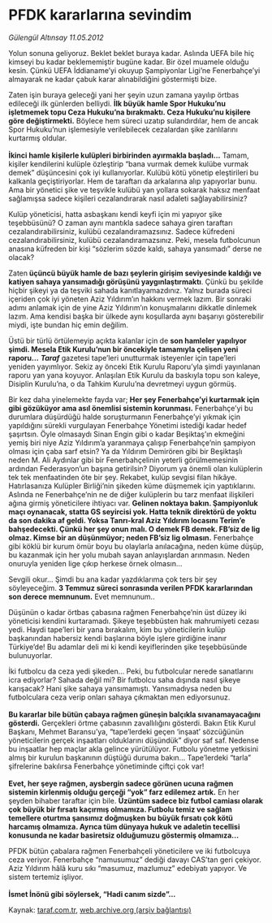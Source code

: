 # PFDK kararlarına sevindim

*Gülengül Altınsay 11.05.2012*

<div class="yazi"><p>Yolun sonuna geliyoruz. Beklet beklet buraya kadar. Aslında UEFA bile hiç kimseyi bu kadar beklememiştir bugüne kadar. Bir özel muamele olduğu kesin. Çünkü UEFA İddianame’yi okuyup Şampiyonlar Ligi’ne Fenerbahçe’yi almayarak ne kadar çabuk karar alınabildiğini göstermişti bize. </p>
<p>Zaten işin buraya geleceği yani her şeyin uzun zamana yayılıp örtbas edileceği ilk günlerden belliydi. <b>İlk büyük hamle Spor Hukuku’nu işletmemek topu Ceza Hukuku’na bırakmaktı. Ceza Hukuku’nu kişilere göre değiştirmekti.</b> Böylece hem süreci uzatıp sulandırdılar, hem de ancak Spor Hukuku’nun işlemesiyle verilebilecek cezalardan şike zanlılarını kurtarmış oldular.<br/><br/><b>İkinci hamle kişilerle kulüpleri birbirinden ayırmakla başladı...</b> Tamam, kişiler kendilerini kulüple özleştirip “bana vurmak demek kulübe vurmak demek” düşüncesini çok iyi kullanıyorlar. Kulübü kötü yönetip eleştirileri bu kalkanla geçiştiriyorlar. Hem de taraftarı da arkalarına alıp yapıyorlar bunu. Ama bir yönetici şike ve teşvikle kulübü yan yollara sokarak haksız menfaat sağlamışsa sadece kişileri cezalandırarak nasıl adaleti sağlayabilirsiniz? </p>
<p>Kulüp yöneticisi, hatta asbaşkanı kendi keyfi için mi yapıyor şike teşebbüsünü? O zaman aynı mantıkla sadece sahaya giren taraftarı cezalandırabilirsiniz, kulübü cezalandıramazsınız. Sadece küfredeni cezalandırabilirsiniz, kulübü cezalandıramazsınız. Peki, mesela futbolcunun anasına küfreden bir kişi “sözlerim sözde kaldı, sahaya yansımadı” derse ne olacak?</p>
<p>Zaten<b> üçüncü büyük hamle de bazı şeylerin girişim seviyesinde kaldığı ve katiyen sahaya yansımadığı görüşünü yaygınlaştırmaktı</b>. Çünkü bu şekilde hiçbir şikeyi ya da teşviki sahada kanıtlayamazdınız. Yalnız burada süreci içeriden çok iyi yöneten Aziz Yıldırım’ın hakkını vermek lazım. Bir sonraki adımı anlamak için de yine Aziz Yıldırım’ın konuşmalarını dikkatle dinlemek lazım. Ama kendisi başka bir ülkede aynı koşullarda aynı başarıyı gösterebilir miydi, işte bundan hiç emin değilim. </p>
<p>Üstü bir türlü örtülemeyip açıkta kalanlar için de <b>son hamleler yapılıyor şimdi. Mesela Etik Kurulu’nun bir öncekiyle tamamıyla çelişen yeni raporu...</b> <b><i>Taraf</i></b> gazetesi tape’leri unutturmak isteyenler için tape’leri yeniden yayımlıyor. Sekiz ay önceki Etik Kurulu Raporu’yla şimdi yayınlanan raporu yan yana koyuyor. Anlaşılan Etik Kurulu da baskıyla topu son kaleye, Disiplin Kurulu’na, o da Tahkim Kurulu’na devretmeyi uygun görmüş.</p>
<p>Bir kez daha yinelemekte fayda var; <b>Her şey Fenerbahçe’yi kurtarmak için gibi gözüküyor ama asıl önemlisi sistemin korunması.</b> Fenerbahçe’yi bu durumlara düşürdüğü halde soruşturmanın Fenerbahçe’yi yıkmak için yapıldığını sürekli vurgulayan Fenerbahçe Yönetimi istediği kadar hedef şaşırtsın. Öyle olmasaydı Sinan Engin gibi o kadar Beşiktaş’ın ekmeğini yemiş biri niye Aziz Yıldırım’a yaranmaya çalışıp Fenerbahçe’nin şampiyon olması için çaba sarf etsin? Ya da Yıldırım Demirören gibi bir Beşiktaşlı neden M. Ali Aydınlar gibi bir Fenerbahçelinin yeterli görülmemesinin ardından Federasyon’un başına getirilsin? Diyorum ya önemli olan kulüplerin tek tek menfaatinden öte bir şey. Rekabet, kulüp sevgisi filan hikâye. Hatırlasanıza Kulüpler Birliği’nin şikeden küme düşmemek için yaptıklarını. Aslında ne Fenerbahçe’nin ne de diğer kulüplerin bu tarz menfaat ilişkileri ağına girmiş yöneticilere ihtiyacı var. <b>Gelinen noktaya bakın. Şampiyonluk maçı oynanacak, statta GS seyircisi yok. Hatta teknik direktörü de yoktu da son dakika af geldi. Yoksa Tanrı-kral Aziz Yıldırım locasını Terim’e bahşedecekti. Çünkü her şey onun malı. O demek FB demek. FB’siz de lig olmaz. Kimse bir an düşünmüyor; neden FB’siz lig olmasın.</b> Fenerbahçe gibi köklü bir kurum ömür boyu bu olaylarla anılacağına, neden küme düşüp, bu kazanmak için her yolu mubah sayan anlayışlardan arınmasın. Neden onuruyla yeniden lige çıkıp herkese örnek olmasın... </p>
<p>Sevgili okur... Şimdi bu ana kadar yazdıklarıma çok ters bir şey söyleyeceğim. <b>3 Temmuz süreci sonrasında verilen PFDK kararlarından son derece memnunum.</b> Evet memnunum..</p>
<p>Düşünün o kadar örtbas çabasına rağmen Fenerbahçe’nin üst düzey iki yöneticisi kendini kurtaramadı. Şikeye teşebbüsten hak mahrumiyeti cezası yedi. Haydi tape’leri bir yana bırakalım, kim bu yöneticilerin kulüp başkanından habersiz kendi başlarına böyle işlere girdiğine inanır Türkiye’de! Bu adamlar deli mi ki kendi keyiflerinden şike teşebbüsünde bulunuyorlar. </p>
<p>İki futbolcu da ceza yedi şikeden... Peki, bu futbolcular nerede sanatlarını icra ediyorlar? Sahada değil mi? Bir futbolcu saha dışında nasıl şikeye karışacak? Hani şike sahaya yansımamıştı. Yansımadıysa neden bu futbolculara ceza verip onları sahaya çıkmaktan men ediyorsunuz.<br/><br/><b>Bu kararlar bile bütün çabaya rağmen güneşin balçıkla sıvanamayacağını gösterdi.</b> Gerçekleri örtme çabasının zavallılığını gösterdi. Bakın Etik Kurul Başkanı, Mehmet Baransu’ya, “tape’lerdeki geçen ‘inşaat’ sözcüğünün yöneticilerin gerçek inşaatları olduklarını düşündük” diyor saf saf. Nedense bu inşaatlar hep maçlar akla gelince yürütülüyor. Futbolu yönetme yetkisini almış bir kurulun başkanının düştüğü duruma bakın... Tape’lerdeki “tarla” şifrelerine bakılırsa Fenerbahçe yönetiminde çiftçi çok var!<br/><br/><b>Evet, her şeye rağmen, aysbergin sadece görünen ucuna rağmen sistemin kirlenmiş olduğu gerçeği “yok” farz edilemez artık.</b> En her şeyden bihaber taraftar için bile. <b>Üzüntüm sadece biz futbol camiası olarak çok büyük bir fırsatı kaçırmış olmamıza. Futbolu temiz ve sağlam temellere oturtma şansımız doğmuşken bu büyük fırsatı çok kötü harcamış olmamıza. Ayrıca tüm dünyaya hukuk ve adaletin tecellisi konusunda ne kadar basiretsiz olduğumuzu göstermiş olmamıza...</b></p>
<p>PFDK bütün çabalara rağmen Fenerbahçeli yöneticilere ve iki futbolcuya ceza veriyor. Fenerbahçe “namusumuz” dediği davayı CAS’tan geri çekiyor. Aziz Yıldırım hâlâ kuru sıkı “masumuz, mazlumuz” edebiyatı yapıyor. Ve sistem tertemiz işliyor.<br/><br/><b>İsmet İnönü gibi söylersek, “Hadi canım sizde”...</b></p>
</div>

Kaynak: [taraf.com.tr](http://www.taraf.com.tr/gulengul-altinsay/makale-pfdk-kararlarina-sevindim.htm), [web.archive.org (arşiv bağlantısı)](http://web.archive.org/web/20130624091549/http://www.taraf.com.tr/gulengul-altinsay/makale-pfdk-kararlarina-sevindim.htm)
